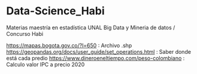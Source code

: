 # Data-Science_Habi
Materias maestría en estadística UNAL Big Data y Mineria de datos / Concurso Habi 

https://mapas.bogota.gov.co/?l=650 : Archivo .shp
https://geopandas.org/docs/user_guide/set_operations.html : Saber donde está cada predio
https://www.dineroeneltiempo.com/peso-colombiano : Calculo valor IPC a precio 2020
